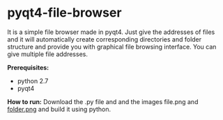 # pyqt4-file-browser
It is a simple file browser made in pyqt4. Just give the addresses of files and it will automatically create corresponding directories and folder structure and provide you with graphical file browsing interface. You can give multiple file addresses.

**Prerequisites:**
* python 2.7 
* pyqt4
  
**How to run:**
  Download the .py file and and the images file.png and [folder.png](https://cloud.githubusercontent.com/assets/10784031/7787535/52758fe0-022f-11e5-8743-29a094352d10.png) and build it using python.
